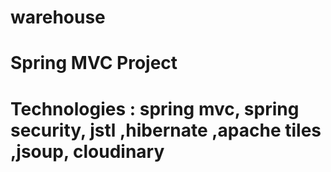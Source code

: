 # warehouse
<h1>Spring MVC Project<h1>
<p>Technologies : spring mvc, spring security, jstl ,hibernate ,apache tiles ,jsoup, cloudinary</p>
